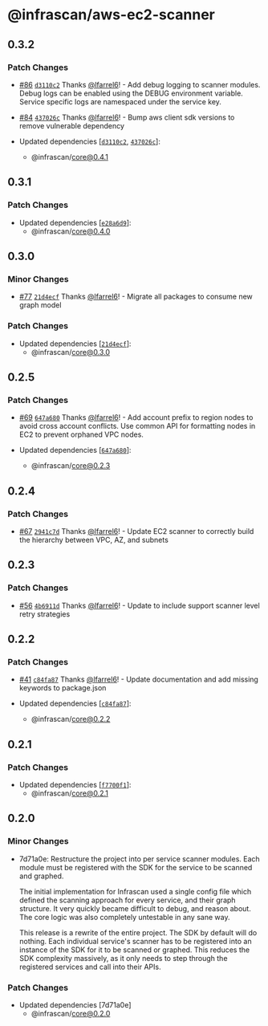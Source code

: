 # @infrascan/aws-ec2-scanner

## 0.3.2

### Patch Changes

- [#86](https://github.com/infrascan/infrascan/pull/86) [`d3110c2`](https://github.com/infrascan/infrascan/commit/d3110c2197be872ca72667aad552f33dead5271c) Thanks [@lfarrel6](https://github.com/lfarrel6)! - Add debug logging to scanner modules. Debug logs can be enabled using the DEBUG environment variable. Service specific logs are namespaced under the service key.

- [#84](https://github.com/infrascan/infrascan/pull/84) [`437026c`](https://github.com/infrascan/infrascan/commit/437026cc278ec4b380bcaf3a7a675f3762ce3bea) Thanks [@lfarrel6](https://github.com/lfarrel6)! - Bump aws client sdk versions to remove vulnerable dependency

- Updated dependencies [[`d3110c2`](https://github.com/infrascan/infrascan/commit/d3110c2197be872ca72667aad552f33dead5271c), [`437026c`](https://github.com/infrascan/infrascan/commit/437026cc278ec4b380bcaf3a7a675f3762ce3bea)]:
  - @infrascan/core@0.4.1

## 0.3.1

### Patch Changes

- Updated dependencies [[`e28a6d9`](https://github.com/infrascan/infrascan/commit/e28a6d91eb36fa83e9a40a667eb39a15b2a45ccb)]:
  - @infrascan/core@0.4.0

## 0.3.0

### Minor Changes

- [#77](https://github.com/infrascan/infrascan/pull/77) [`21d4ecf`](https://github.com/infrascan/infrascan/commit/21d4ecf4b7fec31f4ac7b2cc5857aa5d2b725075) Thanks [@lfarrel6](https://github.com/lfarrel6)! - Migrate all packages to consume new graph model

### Patch Changes

- Updated dependencies [[`21d4ecf`](https://github.com/infrascan/infrascan/commit/21d4ecf4b7fec31f4ac7b2cc5857aa5d2b725075)]:
  - @infrascan/core@0.3.0

## 0.2.5

### Patch Changes

- [#69](https://github.com/infrascan/infrascan/pull/69) [`647a680`](https://github.com/infrascan/infrascan/commit/647a680af9efc08107a6f315a0d0aedb630559ec) Thanks [@lfarrel6](https://github.com/lfarrel6)! - Add account prefix to region nodes to avoid cross account conflicts. Use common API for formatting nodes in EC2 to prevent orphaned VPC nodes.

- Updated dependencies [[`647a680`](https://github.com/infrascan/infrascan/commit/647a680af9efc08107a6f315a0d0aedb630559ec)]:
  - @infrascan/core@0.2.3

## 0.2.4

### Patch Changes

- [#67](https://github.com/infrascan/infrascan/pull/67) [`2941c7d`](https://github.com/infrascan/infrascan/commit/2941c7dfd5eecaec1a57483b0c2c34e7c5fba6a0) Thanks [@lfarrel6](https://github.com/lfarrel6)! - Update EC2 scanner to correctly build the hierarchy between VPC, AZ, and subnets

## 0.2.3

### Patch Changes

- [#56](https://github.com/infrascan/infrascan/pull/56) [`4b6911d`](https://github.com/infrascan/infrascan/commit/4b6911d07cfc846389c30317becdf63e95768386) Thanks [@lfarrel6](https://github.com/lfarrel6)! - Update to include support scanner level retry strategies

## 0.2.2

### Patch Changes

- [#41](https://github.com/infrascan/infrascan/pull/41) [`c84fa87`](https://github.com/infrascan/infrascan/commit/c84fa87fa66fef97533ea597f431c8fe135cf1b2) Thanks [@lfarrel6](https://github.com/lfarrel6)! - Update documentation and add missing keywords to package.json

- Updated dependencies [[`c84fa87`](https://github.com/infrascan/infrascan/commit/c84fa87fa66fef97533ea597f431c8fe135cf1b2)]:
  - @infrascan/core@0.2.2

## 0.2.1

### Patch Changes

- Updated dependencies [[`f7700f1`](https://github.com/infrascan/infrascan/commit/f7700f11568e413ba2ccefc990fc683bdfdeb01d)]:
  - @infrascan/core@0.2.1

## 0.2.0

### Minor Changes

- 7d71a0e: Restructure the project into per service scanner modules. Each module must be registered with the SDK for the service to be scanned and graphed.

  The initial implementation for Infrascan used a single config file which defined the scanning approach for every service, and their graph structure. It very quickly became difficult to debug, and reason about. The core logic was also completely untestable in any sane way.

  This release is a rewrite of the entire project. The SDK by default will do nothing. Each individual service's scanner has to be registered into an instance of the SDK for it to be scanned or graphed. This reduces the SDK complexity massively, as it only needs to step through the registered services and call into their APIs.

### Patch Changes

- Updated dependencies [7d71a0e]
  - @infrascan/core@0.2.0
